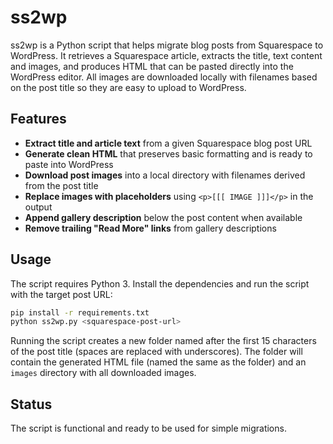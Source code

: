 # ss2wp

ss2wp is a Python script that helps migrate blog posts from Squarespace to WordPress. It retrieves a Squarespace article, extracts the title, text content and images, and produces HTML that can be pasted directly into the WordPress editor. All images are downloaded locally with filenames based on the post title so they are easy to upload to WordPress.

## Features

- **Extract title and article text** from a given Squarespace blog post URL
- **Generate clean HTML** that preserves basic formatting and is ready to paste into WordPress
- **Download post images** into a local directory with filenames derived from the post title
- **Replace images with placeholders** using `<p>[[[ IMAGE ]]]</p>` in the output
- **Append gallery description** below the post content when available
- **Remove trailing "Read More" links** from gallery descriptions

## Usage

The script requires Python 3. Install the dependencies and run the script with the target post URL:

```bash
pip install -r requirements.txt
python ss2wp.py <squarespace-post-url>
```

Running the script creates a new folder named after the first 15 characters of
the post title (spaces are replaced with underscores). The folder will contain
the generated HTML file (named the same as the folder) and an `images`
directory with all downloaded images.

## Status

The script is functional and ready to be used for simple migrations.
